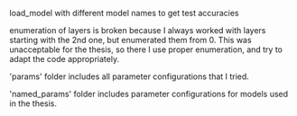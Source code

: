 load_model with different model names to get test accuracies

enumeration of layers is broken because I always worked with layers
starting with the 2nd one, but enumerated them from 0.
This was unacceptable for the thesis, so there I use proper enumeration,
and try to adapt the code appropriately.

'params' folder includes all parameter configurations that I tried.

'named_params' folder includes parameter configurations for models used in the thesis.
